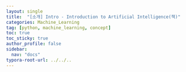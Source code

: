 ```yaml
---
layout: single
title:  "[소개] Intro - Introduction to Artificial Intelligence(책)"
categories: Machine_Learning
tag: [python, machine_learning, concept]
toc: true
toc_sticky: true
author_profile: false
sidebar:
  nav: "docs"
typora-root-url: ../../..
---
```




